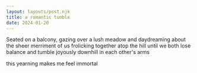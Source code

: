 ```yaml
---
layout: layouts/post.njk
title: a romantic tumble
date: 2024-01-20
---
```

Seated on a balcony, gazing over a lush meadow and daydreaming about the sheer merriment of us frolicking together atop the hill until we both lose balance and tumble joyously downhill in each other's arms

this yearning makes me feel immortal